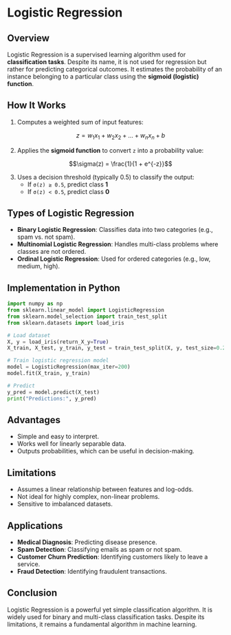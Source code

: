 # Logistic Regression

## Overview
Logistic Regression is a supervised learning algorithm used for **classification tasks**. Despite its name, it is not used for regression but rather for predicting categorical outcomes. It estimates the probability of an instance belonging to a particular class using the **sigmoid (logistic) function**.

## How It Works
1. Computes a weighted sum of input features:
   ```math
   z = w_1x_1 + w_2x_2 + ... + w_nx_n + b
   ```
2. Applies the **sigmoid function** to convert `z` into a probability value:
   ```math
   \sigma(z) = \frac{1}{1 + e^{-z}}
   ```
3. Uses a decision threshold (typically 0.5) to classify the output:
   - If `σ(z) ≥ 0.5`, predict class **1**
   - If `σ(z) < 0.5`, predict class **0**

## Types of Logistic Regression
- **Binary Logistic Regression**: Classifies data into two categories (e.g., spam vs. not spam).
- **Multinomial Logistic Regression**: Handles multi-class problems where classes are not ordered.
- **Ordinal Logistic Regression**: Used for ordered categories (e.g., low, medium, high).

## Implementation in Python
```python
import numpy as np
from sklearn.linear_model import LogisticRegression
from sklearn.model_selection import train_test_split
from sklearn.datasets import load_iris

# Load dataset
X, y = load_iris(return_X_y=True)
X_train, X_test, y_train, y_test = train_test_split(X, y, test_size=0.2, random_state=42)

# Train logistic regression model
model = LogisticRegression(max_iter=200)
model.fit(X_train, y_train)

# Predict
y_pred = model.predict(X_test)
print("Predictions:", y_pred)
```

## Advantages
- Simple and easy to interpret.
- Works well for linearly separable data.
- Outputs probabilities, which can be useful in decision-making.

## Limitations
- Assumes a linear relationship between features and log-odds.
- Not ideal for highly complex, non-linear problems.
- Sensitive to imbalanced datasets.

## Applications
- **Medical Diagnosis**: Predicting disease presence.
- **Spam Detection**: Classifying emails as spam or not spam.
- **Customer Churn Prediction**: Identifying customers likely to leave a service.
- **Fraud Detection**: Identifying fraudulent transactions.

## Conclusion
Logistic Regression is a powerful yet simple classification algorithm. It is widely used for binary and multi-class classification tasks. Despite its limitations, it remains a fundamental algorithm in machine learning.
